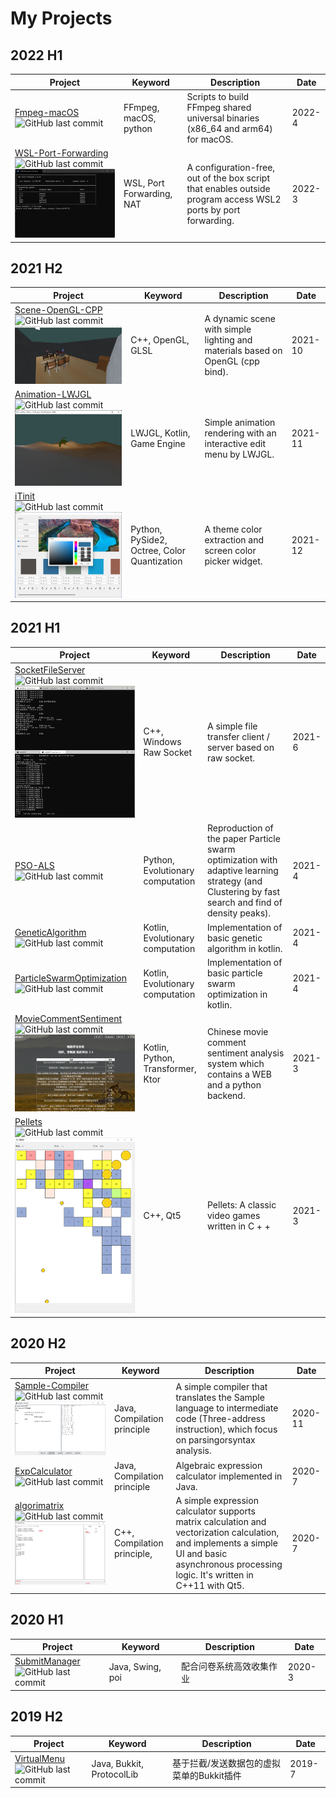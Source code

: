 # My Projects

## 2022 H1

| Project                                                      | Keyword                   | Description                                                  | Date   |
| ------------------------------------------------------------ | ------------------------- | ------------------------------------------------------------ | ------ |
| [Fmpeg-macOS](https://github.com/ColorsWind/FFmpeg-macOS)<br/>![GitHub last commit](https://img.shields.io/github/last-commit/ColorsWind/FFmpeg-macOS?color=orange) | FFmpeg, macOS, python     | Scripts to build FFmpeg shared universal binaries (x86_64 and arm64) for macOS. | 2022-4 |
| [WSL-Port-Forwarding](https://github.com/ColorsWind/WSL-Port-Forwarding)<br>![GitHub last commit](https://img.shields.io/github/last-commit/ColorsWind/WSL-Port-Forwarding?color=orange)<br/>![](project.assets/WSL-Port-Forwarding.png) | WSL, Port Forwarding, NAT | A configuration-free, out of the box script that enables outside program access WSL2 ports by port forwarding. | 2022-3 |

## 2021 H2

| Project                                                      | Keyword                                     | Description                                                  | Date    |
| ------------------------------------------------------------ | ------------------------------------------- | ------------------------------------------------------------ | ------- |
| [Scene-OpenGL-CPP](https://github.com/ColorsWind/Scene-OpenGL-CPP)<br/>![GitHub last commit](https://img.shields.io/github/last-commit/ColorsWind/Scene-OpenGL-CPP?color=brightgreen)<br/>![scene-screenshot](project.assets/Scene-OpenGL-CPP.png) | C++, OpenGL, GLSL                           | A dynamic scene with simple lighting and materials based on OpenGL (cpp bind). | 2021-10 |
| [Animation-LWJGL](https://github.com/ColorsWind/Animation-LWJGL)<br>![GitHub last commit](https://img.shields.io/github/last-commit/ColorsWind/Scene-OpenGL-CPP?color=brightgreen)<br/>![](project.assets/Animation-LWJGL.png) | LWJGL, Kotlin, Game Engine                  | Simple animation rendering with an interactive edit menu by LWJGL. | 2021-11 |
| [iTinit](https://github.com/ColorsWind/iTint)<br/>![GitHub last commit](https://img.shields.io/github/last-commit/ColorsWind/iTint?color=green)<br/>![](project.assets\ITint.png) | Python, PySide2, Octree, Color Quantization | A theme color extraction and screen color picker widget.     | 2021-12 |

## 2021 H1

| Project                                                      | Keyword                           | Description                                                  | Date   |
| ------------------------------------------------------------ | --------------------------------- | ------------------------------------------------------------ | ------ |
| [SocketFileServer](https://github.com/ColorsWind/SocketFileServer)<br/>![GitHub last commit](https://img.shields.io/github/last-commit/ColorsWind/SocketFileServer?color=ff69b4)<br/>![](project.assets/SocketFileServer.png) | C++, Windows Raw Socket           | A simple file transfer client / server based on raw socket.  | 2021-6 |
| [PSO-ALS](https://github.com/ColorsWind/PSO-ALS)<br>![GitHub last commit](https://img.shields.io/github/last-commit/ColorsWind/PSO-ALS?color=blue) | Python,  Evolutionary computation | Reproduction of the paper Particle swarm optimization with adaptive  learning strategy (and Clustering by fast search and find of density  peaks). | 2021-4 |
| [GeneticAlgorithm](https://github.com/ColorsWind/GeneticAlgorithm)<br/>![GitHub last commit](https://img.shields.io/github/last-commit/ColorsWind/GeneticAlgorithm?color=9cf) | Kotlin,  Evolutionary computation | Implementation of basic genetic algorithm in kotlin.         | 2021-4 |
| [ParticleSwarmOptimization](https://github.com/ColorsWind/ParticleSwarmOptimization)<br/>![GitHub last commit](https://img.shields.io/github/last-commit/ColorsWind/ParticleSwarmOptimization?color=9cf) | Kotlin,  Evolutionary computation | Implementation of basic particle swarm optimization in kotlin. | 2021-4 |
| [MovieCommentSentiment](https://github.com/ColorsWind/MovieCommentSentiment)<br/>![GitHub last commit](https://img.shields.io/github/last-commit/ColorsWind/MovieCommentSentiment?color=orange)<br/>![](project.assets/MovieCommentSentiment.png) | Kotlin, Python, Transformer, Ktor | Chinese movie comment sentiment analysis system which contains a WEB and a python backend. | 2021-3 |
| [Pellets](https://github.com/ColorsWind/Pellets)<br/>![GitHub last commit](https://img.shields.io/github/last-commit/ColorsWind/Pellets?color=ff69b4)<br/>![](project.assets/Pellets.png) | C++, Qt5                          | Pellets: A classic video games written in C + +              | 2021-3 |

## 2020 H2

| Project                                                      | Keyword                     | Description                                                  | Date    |
| ------------------------------------------------------------ | --------------------------- | ------------------------------------------------------------ | ------- |
| [Sample-Compiler](https://github.com/ColorsWind/Sample-Compiler)<br>![GitHub last commit](https://img.shields.io/github/last-commit/ColorsWind/Sample-Compiler?color=yellow)<br/>![](project.assets/Sample-Compiler.png) | Java, Compilation principle | A simple compiler that translates the Sample language to intermediate  code (Three-address instruction), which focus on parsingorsyntax  analysis. | 2020-11 |
| [ExpCalculator](https://github.com/ColorsWind/ExpCalculator)<br/>![GitHub last commit](https://img.shields.io/github/last-commit/ColorsWind/ExpCalculator?color=yellow) | Java, Compilation principle | Algebraic expression calculator implemented in Java.         | 2020-7  |
| [algorimatrix](https://github.com/ColorsWind/algorimatrix)<br/>![GitHub last commit](https://img.shields.io/github/last-commit/ColorsWind/algorimatrix?color=ff69b4)<br/>![](project.assets/algorimatrix.png) | C++, Compilation principle, | A simple expression calculator supports matrix calculation and vectorization calculation, and implements a simple UI and basic asynchronous processing logic. It's written in C++11 with Qt5. | 2020-7  |

## 2020 H1

| Project                                                      | Keyword          | Description              | Date   |
| ------------------------------------------------------------ | ---------------- | ------------------------ | ------ |
| [SubmitManager](https://github.com/ColorsWind/SubmitManager)<br/>![GitHub last commit](https://img.shields.io/github/last-commit/ColorsWind/SubmitManager?color=yellow) | Java, Swing, poi | 配合问卷系统高效收集作业 | 2020-3 |

## 2019 H2

| Project                                                      | Keyword                   | Description                               | Date   |
| ------------------------------------------------------------ | ------------------------- | ----------------------------------------- | ------ |
| [VirtualMenu](https://github.com/ColorsWind/VirtualMenu)<br/>![GitHub last commit](https://img.shields.io/github/last-commit/ColorsWind/VirtualMenu?color=yellow) | Java, Bukkit, ProtocolLib | 基于拦截/发送数据包的虚拟菜单的Bukkit插件 | 2019-7 |

